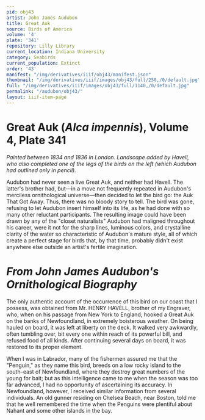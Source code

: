```yaml
---
pid: obj43
artist: John James Audubon
title: Great Auk
source: Birds of America
volume: '4'
plate: '341'
repository: Lilly Library
current_location: Indiana University
category: Seabirds
current_population: Extinct
order: '43'
manifest: "/img/derivatives/iiif/obj43/manifest.json"
thumbnail: "/img/derivatives/iiif/images/obj43/full/250,/0/default.jpg"
full: "/img/derivatives/iiif/images/obj43/full/1140,/0/default.jpg"
permalink: "/audubon/obj43/"
layout: iiif-item-page
---
```

# Great Auk (_Alca impennis_), Volume 4, Plate 341

_Painted between 1834 and 1836 in London. Landscape added by Havell, who also completed one of the legs of the birds on the left (which Audubon had outlined only in pencil)._

Audubon had never seen a live Great Auk, and neither had Havell. The latter's brother had, but—in a move not frequently repeated in Audubon's merciless ornithological universe—then decided to let the bird go: the Auk That Got Away. Thus, there was no bloody story to tell. The bird was gone, refusing to let Audubon insert himself into its life, as he had done with so many other reluctant participants. The resulting image could have been drawn by any of the "closet naturalists" Audubon had maligned throughout his career, were it not for the sharp lines, luminous colors, and crystalline clarity of the water so characteristic of Audubon's mature style, all of which create a perfect stage for birds that, by that time, probably didn't exist anywhere else outside an artist's fertile imagination.

# _From John James Audubon's Ornithological Biography_

The only authentic account of the occurrence of this bird on our coast that I possess, was obtained from Mr. HENRY HAVELL, brother of my Engraver, who, when on his passage from New York to England, hooked a Great Auk on the banks of Newfoundland, in extremely boisterous weather. On being hauled on board, it was left at liberty on the deck. It walked very awkwardly, often tumbling over, bit every one within reach of its powerful bill, and refused food of all kinds. After continuing several days on board, it was restored to its proper element.

When I was in Labrador, many of the fishermen assured me that the "Penguin," as they name this bird, breeds on a low rocky island to the south–east of Newfoundland, where they destroy great numbers of the young for bait; but as this intelligence came to me when the season was too far advanced, I had no opportunity of ascertaining its accuracy. In Newfoundland, however, I received similar information from several individuals. An old gunner residing on Chelsea Beach, near Boston, told me that he well remembered the time when the Penguins were plentiful about Nahant and some other islands in the bay.
